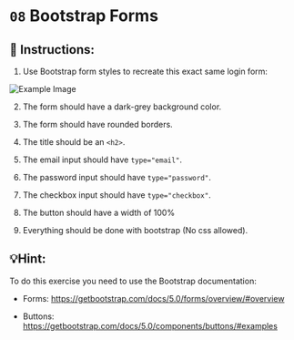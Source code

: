 # `08` Bootstrap Forms

## 📝 Instructions:

1. Use Bootstrap form styles to recreate this exact same login form:

![Example Image](../../learn/assets/bootstrap08.png?raw=true)

2. The form should have a dark-grey background color.

3. The form should have rounded borders.

4. The title should be an `<h2>`.

5. The email input should have `type="email"`.

6. The password input should have `type="password"`.

7. The checkbox input should have `type="checkbox"`.

8. The button should have a width of 100%

9. Everything should be done with bootstrap (No css allowed).

## 💡Hint:

To do this exercise you need to use the Bootstrap documentation:

- Forms: https://getbootstrap.com/docs/5.0/forms/overview/#overview

- Buttons: https://getbootstrap.com/docs/5.0/components/buttons/#examples
